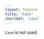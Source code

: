 ```yaml
---
layout: feature
title: 'Case'
shortdef: 'case'
---
```


`Case` is not used.
<!-- Interlanguage links updated Út zář 29 20:43:00 CEST 2020 -->
